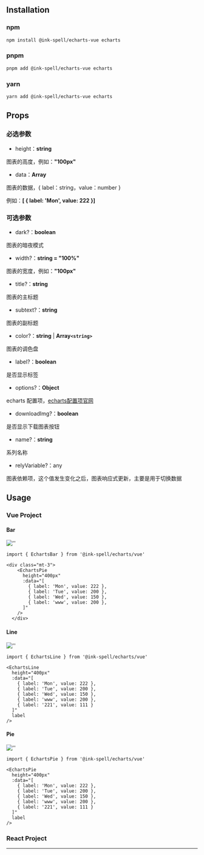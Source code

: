 ## Installation

### npm

```bash
npm install @ink-spell/echarts-vue echarts
```

### pnpm

```bash
pnpm add @ink-spell/echarts-vue echarts
```

### yarn

```bash
yarn add @ink-spell/echarts-vue echarts
```

## Props

### 必选参数

- height：**string**

图表的高度，例如：**"100px"**

- data：**Array**

图表的数据，{ label：string，value：number }

例如：**[ { label: 'Mon', value: 222 }]**

### 可选参数

- dark?：**boolean**

图表的暗夜模式

- width?：**string = "100%"**

图表的宽度，例如：**"100px"**

- title?：**string**

图表的主标题

- subtext?：**string**

图表的副标题

- color?：**string** | **Array`<string>`**

图表的调色盘

- label?：**boolean**

是否显示标签

- options?：**Object**

echarts 配置项，[echarts配置项官网](https://echarts.apache.org/zh/option.html#title)

- downloadImg?：**boolean**

是否显示下载图表按钮

- name?：**string**

系列名称

- relyVariable?：any

图表依赖项，这个值发生变化之后，图表响应式更新，主要是用于切换数据

## Usage

### Vue Project

#### Bar

![''](E:\VSC\newLive\ink-spell\packages\echarts\assets\vue-bar.png)

```vue
import { EchartsBar } from '@ink-spell/echarts/vue'

<div class="mt-3">
    <EchartsPie
      height="400px"
      :data="[
        { label: 'Mon', value: 222 },
        { label: 'Tue', value: 200 },
        { label: 'Wed', value: 150 },
        { label: 'www', value: 200 },
      ]"
    />
  </div>
```

#### Line

![''](E:\VSC\newLive\ink-spell\packages\echarts\assets\vue-line.png)

```vue
import { EchartsLine } from '@ink-spell/echarts/vue'

<EchartsLine
  height="400px"
  :data="[
    { label: 'Mon', value: 222 },
    { label: 'Tue', value: 200 },
    { label: 'Wed', value: 150 },
    { label: 'www', value: 200 },
    { label: '221', value: 111 }
  ]"
  label
/>
```

#### Pie

![''](E:\VSC\newLive\ink-spell\packages\echarts\assets\vue-pie.png)

```vue
import { EchartsPie } from '@ink-spell/echarts/vue'

<EchartsPie
  height="400px"
  :data="[
    { label: 'Mon', value: 222 },
    { label: 'Tue', value: 200 },
    { label: 'Wed', value: 150 },
    { label: 'www', value: 200 },
    { label: '221', value: 111 }
  ]"
  label
/>
```

### React Project

---

